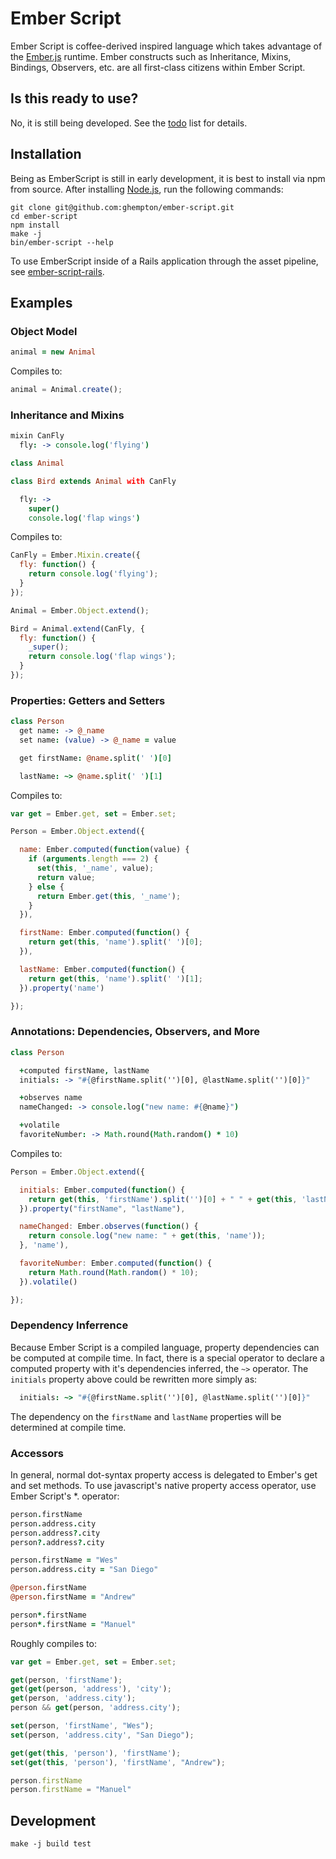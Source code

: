 # Ember Script

Ember Script is coffee-derived inspired language which takes advantage of the [Ember.js](http://emberjs.com) runtime. Ember constructs such as Inheritance, Mixins, Bindings, Observers, etc. are all first-class citizens within Ember Script.

## Is this ready to use?

No, it is still being developed. See the [todo](https://github.com/ghempton/ember-script/blob/master/TODO.txt) list for details.

## Installation

Being as EmberScript is still in early development, it is best to install via npm from source. After installing [Node.js](http://nodejs.org/), run the following commands:

```
git clone git@github.com:ghempton/ember-script.git
cd ember-script
npm install
make -j
bin/ember-script --help
```

To use EmberScript inside of a Rails application through the asset pipeline, see [ember-script-rails](https://github.com/ghempton/ember-script-rails).

## Examples

### Object Model

```coffeescript
animal = new Animal
```

Compiles to:

```javascript
animal = Animal.create();
```

### Inheritance and Mixins

```coffeescript
mixin CanFly
  fly: -> console.log('flying')

class Animal

class Bird extends Animal with CanFly

  fly: ->
    super()
    console.log('flap wings')
```

Compiles to:

```javascript
CanFly = Ember.Mixin.create({
  fly: function() {
    return console.log('flying');
  }
});

Animal = Ember.Object.extend();

Bird = Animal.extend(CanFly, {
  fly: function() {
    _super();
    return console.log('flap wings');
  }
});
```

### Properties: Getters and Setters

```coffeescript
class Person
  get name: -> @_name
  set name: (value) -> @_name = value

  get firstName: @name.split(' ')[0]

  lastName: ~> @name.split(' ')[1]
```

Compiles to:

```javascript
var get = Ember.get, set = Ember.set;

Person = Ember.Object.extend({

  name: Ember.computed(function(value) {
    if (arguments.length === 2) {
      set(this, '_name', value);
      return value;
    } else {
      return Ember.get(this, '_name');
    }
  }),

  firstName: Ember.computed(function() {
    return get(this, 'name').split(' ')[0];
  }),

  lastName: Ember.computed(function() {
    return get(this, 'name').split(' ')[1];
  }).property('name')

});

```

### Annotations: Dependencies, Observers, and More

```coffeescript
class Person

  +computed firstName, lastName
  initials: -> "#{@firstName.split('')[0], @lastName.split('')[0]}"

  +observes name
  nameChanged: -> console.log("new name: #{@name}")

  +volatile
  favoriteNumber: -> Math.round(Math.random() * 10)

```

Compiles to:

```javascript
Person = Ember.Object.extend({

  initials: Ember.computed(function() {
    return get(this, 'firstName').split('')[0] + " " + get(this, 'lastName').split('')[0];
  }).property("firstName", "lastName"),

  nameChanged: Ember.observes(function() {
    return console.log("new name: " + get(this, 'name'));
  }, 'name'),

  favoriteNumber: Ember.computed(function() {
    return Math.round(Math.random() * 10);
  }).volatile()

});
```

### Dependency Inferrence

Because Ember Script is a compiled language, property dependencies can be computed at compile time. In fact, there is a special operator to declare a computed property with it's dependencies inferred, the `~>` operator. The `initials` property above could be rewritten more simply as:

```coffeescript
  initials: ~> "#{@firstName.split('')[0], @lastName.split('')[0]}"
```

The dependency on the `firstName` and `lastName` properties will be determined at compile time.

### Accessors

In general, normal dot-syntax property access is delegated to Ember's get and set methods. To use javascript's native property access operator, use Ember Script's *. operator:

```coffeescript
person.firstName
person.address.city
person.address?.city
person?.address?.city

person.firstName = "Wes"
person.address.city = "San Diego"

@person.firstName
@person.firstName = "Andrew"

person*.firstName
person*.firstName = "Manuel"
```

Roughly compiles to:

```javascript
var get = Ember.get, set = Ember.set;

get(person, 'firstName');
get(get(person, 'address'), 'city');
get(person, 'address.city');
person && get(person, 'address.city');

set(person, 'firstName', "Wes");
set(person, 'address.city', "San Diego");

get(get(this, 'person'), 'firstName');
set(get(this, 'person'), 'firstName', "Andrew");

person.firstName
person.firstName = "Manuel"
```

## Development

```
make -j build test
```
